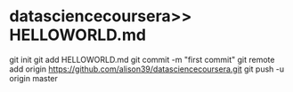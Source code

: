 # datasciencecoursera>> HELLOWORLD.md
git init
git add HELLOWORLD.md
git commit -m "first commit"
git remote add origin https://github.com/alison39/datasciencecoursera.git
git push -u origin master
